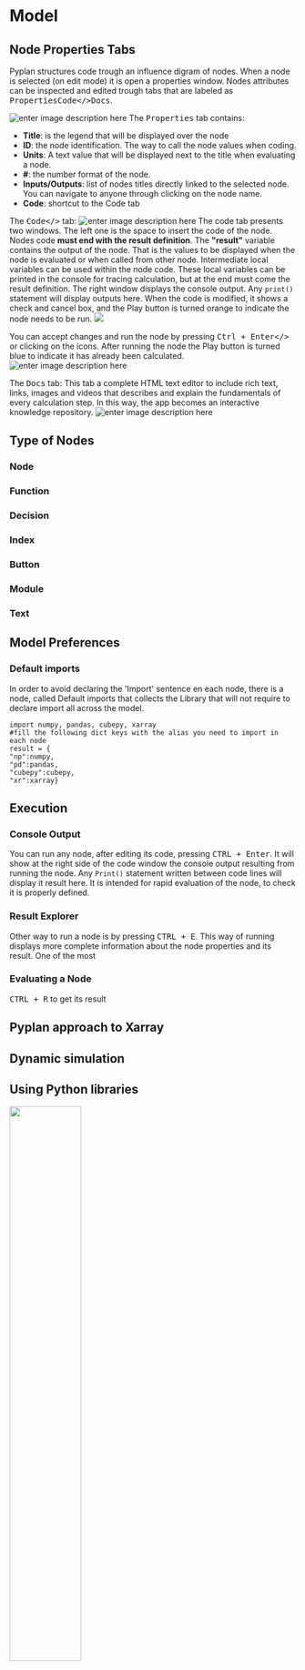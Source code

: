 # Model
## Node Properties Tabs
Pyplan structures code trough an influence digram of nodes. When a node is selected (on edit mode) it is open a properties window. Nodes attributes can be inspected and edited trough tabs that are labeled as <kbd>Properties</kbd><kbd>Code</></kbd><kbd>Docs</kbd>.

![enter image description here](http://img.pyplan.org/model-node-prop1.png)
The <kbd>Properties</kbd> tab contains:

 - **Title**: is the legend that will be displayed over the node
 - **ID**: the node identification. The way to call the node values when coding.
 - **Units**: A text value that will be displayed next to the title when evaluating a node.
 - **#**: the number format of the node.
 - **Inputs/Outputs**: list of nodes titles directly linked to the selected node. You can navigate to anyone through clicking on the node name.
 - **Code**: shortcut to the Code tab

The <kbd>Code</></kbd> tab:
![enter image description here](http://img.pyplan.org/model-code-tab1.png)
The code tab presents two windows. The left one is the space to insert the code of the node.
Nodes code **must end with the result definition**. The **"result"** variable contains the output of the node. That is the values to be displayed when the node is evaluated or when called from other node.
Intermediate local variables can be used within the node code. These local variables can be printed in the console for tracing calculation, but at the end must come the result definition.
The right window displays the console output. Any `print()` statement will display outputs here.
When the code is modified, it shows a check and cancel box, and the Play button is turned orange to indicate the node needs to be run. 
 ![](http://img.pyplan.org/model-orange.png)

You can accept changes and run the node by pressing <kbd>Ctrl + Enter</></kbd> or clicking on the icons. 
After running the node the Play button is turned blue to indicate it has already been calculated.
![enter image description here](http://img.pyplan.org/model-blue.png)

The <kbd>Docs</kbd> tab:
This tab a complete HTML text editor to include rich text, links, images and videos that describes and explain the fundamentals of every calculation step. In this way, the app becomes an interactive knowledge repository.
![enter image description here](http://img.pyplan.org/model-docs.png)
## Type of Nodes
### Node
### Function
### Decision
### Index
### Button
### Module
### Text

## Model Preferences

### Default imports
In order to avoid declaring the 'Import' sentence en each node, there is a node, called Default imports that collects the Library that will not require to declare import all across the model.

    import numpy, pandas, cubepy, xarray
    #fill the following dict keys with the alias you need to import in each node
    result = {
    "np":numpy,
    "pd":pandas,
    "cubepy":cubepy,
    "xr":xarray}

## Execution

### Console Output
You can run any node, after editing its code, pressing <kbd>CTRL + Enter</kbd>.
It will show at the right side of the code window the console output resulting from running the node.
Any `Print()` statement written between code lines will display it result here.
It is intended for rapid evaluation of the node, to check it is properly defined.

### Result Explorer
Other way to run a node is by pressing <kbd>CTRL + E</kbd>.
This way of running displays more complete information about the node properties and its result.
One of the most


### Evaluating a Node
<kbd>CTRL + R</kbd> to get its result


## Pyplan approach to Xarray
## Dynamic simulation
## Using Python libraries


<img src="model-orange.png" width="50%" height="50%" />
<i class="icon-file"></i>
<i class="fa fa-folder-open"></i>
<!--stackedit_data:
eyJoaXN0b3J5IjpbODMzMjcxNDAzLDc5MjA4OTY2OCwtNjczND
Q1MjU5LDEzMjg0MjUyODcsMTkyNzkyNTE5MCw5NzA5NzIzLC0x
MjgwNTc4OTA1LDEyMjQzNjkxNDUsODkwNzI0NzU4LDE4MTQ5MT
cwLDE5MTM4MjMxMiwtNjgyODA2NDAxLDQ0NTkzNDcyNyw2MTI0
OTA1MSwtMzUyNzI3ODI3LC03NDUyNjExNzksMzc0ODYzMDc5LD
c1OTI5Mjc4OCwxNTgxNjkxMDI3LC0yMDgwMzA0Nzk3XX0=
-->